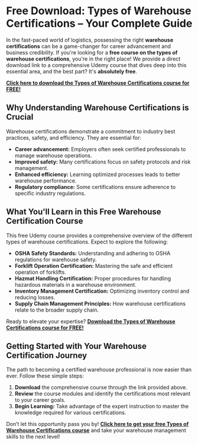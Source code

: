 # Free Download: Types of Warehouse Certifications – Your Complete Guide

In the fast-paced world of logistics, possessing the right **warehouse certifications** can be a game-changer for career advancement and business credibility. If you're looking for a **free course on the types of warehouse certifications**, you're in the right place! We provide a direct download link to a comprehensive Udemy course that dives deep into this essential area, and the best part? It's **absolutely free**.

[**Click here to download the Types of Warehouse Certifications course for FREE!**](https://udemywork.com/types-of-warehouse-certifications)

## Why Understanding Warehouse Certifications is Crucial

Warehouse certifications demonstrate a commitment to industry best practices, safety, and efficiency. They are essential for:

*   **Career advancement:** Employers often seek certified professionals to manage warehouse operations.
*   **Improved safety:** Many certifications focus on safety protocols and risk management.
*   **Enhanced efficiency:** Learning optimized processes leads to better warehouse performance.
*   **Regulatory compliance:** Some certifications ensure adherence to specific industry regulations.

## What You'll Learn in this Free Warehouse Certification Course

This free Udemy course provides a comprehensive overview of the different types of warehouse certifications. Expect to explore the following:

*   **OSHA Safety Standards:** Understanding and adhering to OSHA regulations for warehouse safety.
*   **Forklift Operation Certification:** Mastering the safe and efficient operation of forklifts.
*   **Hazmat Handling Certification:** Proper procedures for handling hazardous materials in a warehouse environment.
*   **Inventory Management Certification:** Optimizing inventory control and reducing losses.
*   **Supply Chain Management Principles:** How warehouse certifications relate to the broader supply chain.

Ready to elevate your expertise? [**Download the Types of Warehouse Certifications course for FREE!**](https://udemywork.com/types-of-warehouse-certifications)

## Getting Started with Your Warehouse Certification Journey

The path to becoming a certified warehouse professional is now easier than ever. Follow these simple steps:

1.  **Download** the comprehensive course through the link provided above.
2.  **Review** the course modules and identify the certifications most relevant to your career goals.
3.  **Begin Learning:** Take advantage of the expert instruction to master the knowledge required for various certifications.

Don’t let this opportunity pass you by! **[Click here to get your free Types of Warehouse Certifications course](https://udemywork.com/types-of-warehouse-certifications)** and take your warehouse management skills to the next level!
